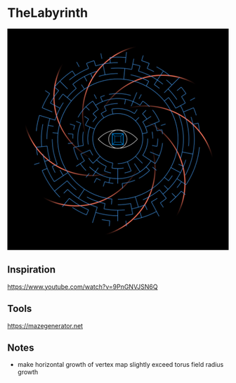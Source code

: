 # TheLabyrinth
![](TheLabyrinth.png)

## Inspiration
https://www.youtube.com/watch?v=9PnGNVJSN6Q

## Tools
https://mazegenerator.net

## Notes
- make horizontal growth of vertex map slightly exceed torus field radius growth